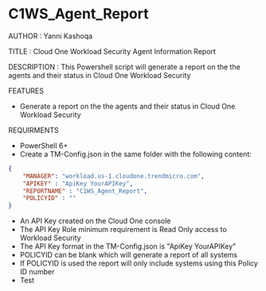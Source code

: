 # C1WS_Agent_Report

AUTHOR		: Yanni Kashoqa

TITLE		: Cloud One Workload Security Agent Information Report

DESCRIPTION	: This Powershell script will generate a report on the the agents and their status in Cloud One Workload Security

FEATURES
- Generate a report on the the agents and their status in Cloud One Workload Security

REQUIRMENTS
- PowerShell 6+
- Create a TM-Config.json in the same folder with the following content:
~~~~JSON
{
    "MANAGER": "workload.us-1.cloudone.trendmicro.com",
    "APIKEY" : "ApiKey YourAPIKey",
    "REPORTNAME" : "C1WS_Agent_Report",
    "POLICYID" : ""
}
~~~~

- An API Key created on the Cloud One console
- The API Key Role minimum requirement is Read Only access to Workload Security
- The API Key format in the TM-Config.json is "ApiKey YourAPIKey"
- POLICYID can be blank which will generate a report of all systems
- If POLICYID is used the report will only include systems using this Policy ID number
- Test